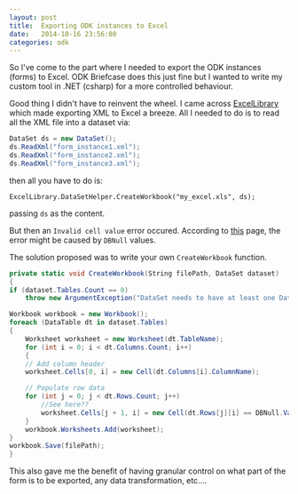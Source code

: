 ```yaml
---
layout: post
title:  Exporting ODK instances to Excel
date:   2014-10-16 23:56:00
categories: odk
---
```

So I've come to the part where I needed to export the ODK instances (forms) to Excel. ODK Briefcase does this just fine but I wanted to write my custom tool in .NET (csharp) for a more controlled behaviour.

Good thing I didn't have to reinvent the wheel. I came across [ExcelLibrary](https://code.google.com/p/excellibrary/) which made exporting XML to Excel a breeze. All I needed to do is to read all the XML file into a dataset via:

``` csharp
DataSet ds = new DataSet();
ds.ReadXml("form_instance1.xml");
ds.ReadXml("form_instance2.xml");
ds.ReadXml("form_instance3.xml");
```

then all you have to do is:
    
    ExcelLibrary.DataSetHelper.CreateWorkbook("my_excel.xls", ds);

passing `ds` as the content.

But then an `Invalid cell value` error occured. According to [this](https://code.google.com/p/excellibrary/issues/detail?id=99) page, the error might be caused by `DBNull` values.

The solution proposed was to write your own `CreateWorkbook` function.


``` csharp
private static void CreateWorkbook(String filePath, DataSet dataset)
{
if (dataset.Tables.Count == 0)
    throw new ArgumentException("DataSet needs to have at least one DataTable", "dataset");

Workbook workbook = new Workbook();
foreach (DataTable dt in dataset.Tables)
{
    Worksheet worksheet = new Worksheet(dt.TableName);
    for (int i = 0; i < dt.Columns.Count; i++)
    {
	// Add column header
	worksheet.Cells[0, i] = new Cell(dt.Columns[i].ColumnName);

	// Populate row data
	for (int j = 0; j < dt.Rows.Count; j++)
	    //See here??
	    worksheet.Cells[j + 1, i] = new Cell(dt.Rows[j][i] == DBNull.Value ? "" : dt.Rows[j][i]);
    }
    workbook.Worksheets.Add(worksheet);
}
workbook.Save(filePath);
}
```

This also gave me the benefit of having granular control on what part of the form is to be exported, any data transformation, etc....



